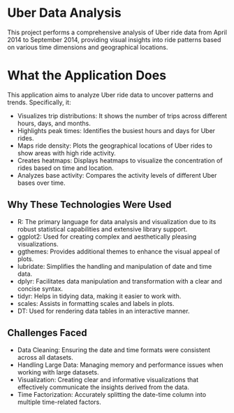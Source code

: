 # Uber Data Analysis
This project performs a comprehensive analysis of Uber ride data from April 2014 to September 2014, providing visual insights into ride patterns based on various time dimensions and geographical locations.


# What the Application Does
This application aims to analyze Uber ride data to uncover patterns and trends. Specifically, it:

* Visualizes trip distributions: It shows the number of trips across different hours, days, and months.
* Highlights peak times: Identifies the busiest hours and days for Uber rides.
* Maps ride density: Plots the geographical locations of Uber rides to show areas with high ride activity.
* Creates heatmaps: Displays heatmaps to visualize the concentration of rides based on time and location.
* Analyzes base activity: Compares the activity levels of different Uber bases over time.

## Why These Technologies Were Used
* R: The primary language for data analysis and visualization due to its robust statistical capabilities and extensive library support.
* ggplot2: Used for creating complex and aesthetically pleasing visualizations.
* ggthemes: Provides additional themes to enhance the visual appeal of plots.
* lubridate: Simplifies the handling and manipulation of date and time data.
* dplyr: Facilitates data manipulation and transformation with a clear and concise syntax.
* tidyr: Helps in tidying data, making it easier to work with.
* scales: Assists in formatting scales and labels in plots.
* DT: Used for rendering data tables in an interactive manner.

## Challenges Faced
* Data Cleaning: Ensuring the date and time formats were consistent across all datasets.
* Handling Large Data: Managing memory and performance issues when working with large datasets.
* Visualization: Creating clear and informative visualizations that effectively communicate the insights derived from the data.
* Time Factorization: Accurately splitting the date-time column into multiple time-related factors.

